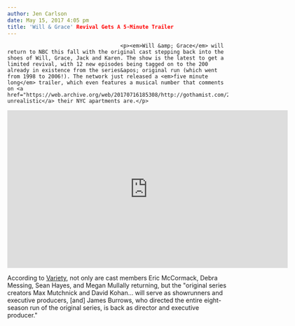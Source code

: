 ```yaml
---
author: Jen Carlson
date: May 15, 2017 4:05 pm
title: 'Will & Grace' Revival Gets A 5-Minute Trailer
---
```


	
										<p><em>Will &amp; Grace</em> will return to NBC this fall with the original cast stepping back into the shoes of Will, Grace, Jack and Karen. The show is the latest to get a limited revival, with 12 new episodes being tagged on to the 200 already in existence from the series&apos; original run (which went from 1998 to 2006!). The network just released a <em>five minute long</em> trailer, which even features a musical number that comments on <a href="https://web.archive.org/web/20170716185308/http://gothamist.com/2011/05/10/nyc_as_seen_on_tv_top_5_worst.php">how unrealistic</a> their NYC apartments are.</p>

<p><iframe width="640" height="360" src="https://web.archive.org/web/20170716185308if_/https://www.youtube.com/embed/TY10pANm4eM" frameborder="0" allowfullscreen></iframe></p>

<p>According to <a href="https://web.archive.org/web/20170716185308/http://variety.com/2017/tv/news/will-and-grace-revival-series-nbc-watch-full-trailer-1202425330/">Variety</a>, not only are cast members Eric McCormack, Debra Messing, Sean Hayes, and Megan Mullally returning, but the &quot;original series creators Max Mutchnick and David Kohan... will serve as showrunners and executive producers, [and] James Burrows, who directed the entire eight-season run of the original series, is back as director and executive producer.&quot;</p>					
										
									
				
